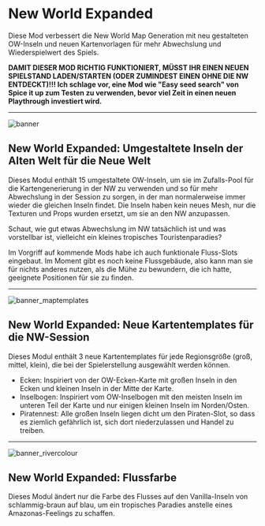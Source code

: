 # New World Expanded

Diese Mod verbessert die New World Map Generation mit neu gestalteten OW-Inseln und neuen Kartenvorlagen für mehr Abwechslung und Wiederspielwert des Spiels.

**DAMIT DIESER MOD RICHTIG FUNKTIONIERT, MÜSST IHR EINEN NEUEN SPIELSTAND LADEN/STARTEN (ODER ZUMINDEST EINEN OHNE DIE NW ENTDECKT)!!! Ich schlage vor, eine Mod wie "Easy seed search" von Spice it up zum Testen zu verwenden, bevor viel Zeit in einen neuen Playthrough investiert wird.**

-----

![banner](https://user-images.githubusercontent.com/64583643/189413451-f866f2cf-2e93-4c53-9e47-547e6d874627.png)
## New World Expanded: Umgestaltete Inseln der Alten Welt für die Neue Welt
Dieses Modul enthält 15 umgestaltete OW-Inseln, um sie im Zufalls-Pool für die Kartengenerierung in der NW zu verwenden und so für mehr Abwechslung in der Session zu sorgen, in der man normalerweise immer wieder die gleichen Inseln findet. Die Inseln haben kein neues Mesh, nur die Texturen und Props wurden ersetzt, um sie an den NW anzupassen.  

Schaut, wie gut etwas Abwechslung im NW tatsächlich ist und was vorstellbar ist, vielleicht ein kleines tropisches Touristenparadies?

Im Vorgriff auf kommende Mods habe ich auch funktionale Fluss-Slots eingebaut. Im Moment gibt es noch keine Flussgebäude, also kann man sie für nichts anderes nutzen, als die Mühe zu bewundern, die ich hatte, geeignete Positionen für sie zu finden.

-----

![banner_maptemplates](https://user-images.githubusercontent.com/64583643/210533908-00429c86-5cb7-464f-8e04-d044400c6ca5.png)
## New World Expanded: Neue Kartentemplates für die NW-Session
Dieses Modul enthält 3 neue Kartentemplates für jede Regionsgröße (groß, mittel, klein), die bei der Spielerstellung ausgewählt werden können.
- Ecken: Inspiriert von der OW-Ecken-Karte mit großen Inseln in den Ecken und kleinen Inseln in der Mitte der Karte.
- Inselbogen: Inspiriert vom OW-Inselbogen mit den meisten Inseln im unteren Teil der Karte und nur einigen kleinen Inseln im Norden/Osten.
- Piratennest: Alle großen Inseln liegen dicht um den Piraten-Slot, so dass es ziemlich gefährlich ist, sich dort niederzulassen und Handel zu treiben.

-----

![banner_rivercolour](https://user-images.githubusercontent.com/64583643/189413458-592e3a64-f896-42ed-a016-98c2d7551e0b.png)
## New World Expanded: Flussfarbe
Dieses Modul ändert nur die Farbe des Flusses auf den Vanilla-Inseln von schlammig-braun auf blau, um ein tropisches Paradies anstelle eines Amazonas-Feelings zu schaffen.
